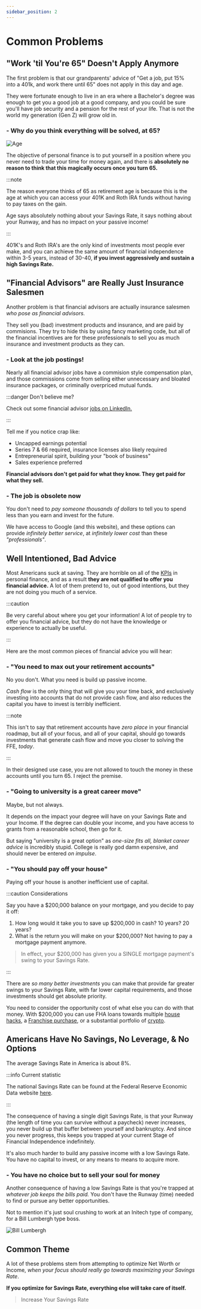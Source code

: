 ```yaml
---
sidebar_position: 2
---
```


# Common Problems

## "Work 'til You're 65" Doesn't Apply Anymore

The first problem is that our grandparents' advice of "Get a job, put 15% into a 401k, and work there until 65" does not apply in this day and age. 

They were fortunate enough to live in an era where a Bachelor's degree was enough to get you a good job at a good company, and you could be sure you'll have job security and a pension for the rest of your life. That is not the world my generation (Gen Z) will grow old in. 

### - Why do you think everything will be solved, at 65?

![Age](/img/meme-decades-of-work.svg)

The objective of personal finance is to put yourself in a position where you never need to trade your time for money again, and there is **absolutely no reason to think that this magically occurs once you turn 65.**

:::note

The reason everyone thinks of 65 as retirement age is because this is the age at which you can access your 401K and Roth IRA funds without having to pay taxes on the gain. 

Age says absolutely nothing about your Savings Rate, it says nothing about your Runway, and has no impact on your passive income!

:::

401K's and Roth IRA's are the only kind of investments most people ever make, and you can achieve the same amount of financial independence within 3-5 years, instead of 30-40, **if you invest aggressively and sustain a high Savings Rate.**

## "Financial Advisors" are Really Just Insurance Salesmen

Another problem is that financial advisors are actually insurance salesmen *who pose as financial advisors.* 

They sell you (bad) investment products and insurance, and are paid by commisions.  They try to hide this by using fancy marketing code, but all of the financial incentives are for these professionals to sell you as much insurance and investment products as they can.

### - Look at the job postings!

Nearly all financial advisor jobs have a commision style compensation plan, and those commissions come from selling either unnecessary and bloated insurance packages, or criminally overpriced mutual funds. 

:::danger Don't believe me?

Check out some financial advisor [jobs on LinkedIn.](https://www.linkedin.com/jobs/financial-advisor-jobs?position=1&pageNum=0) 

:::

Tell me if you notice crap like:

- Uncapped earnings potential
- Series 7 & 66 required, insurance licenses also likely required
- Entrepreneurial spirit, building your "book of business"
- Sales experience preferred

**Financial advisors don't get paid for what they know. They get paid for what they sell.**

### - The job is obsolete now

You don't need to *pay someone thousands of dollars* to tell you to spend less than you earn and invest for the future. 

We have access to Google (and this website), and these options can provide *infinitely better service*, at *infinitely lower cost* than these *"professionals"*.

## Well Intentioned, Bad Advice

Most Americans suck at saving. They are horrible on all of the [KPIs](kpis/kpis-overview.md) in personal finance, and as a result **they are not qualified to offer you financial advice.** A lot of them pretend to, out of good intentions, but they are not doing you much of a service.

:::caution 

Be very careful about where you get your information! A lot of people try to offer you financial advice, but they do not have the knowledge or experience to actually be useful.

:::

Here are the most common pieces of financial advice you will hear:

### - "You need to max out your retirement accounts" 

No you don't. What you need is build up passive income. 

*Cash flow* is the only thing that will give you your time back, and exclusively investing into accounts that do not provide cash flow, and also reduces the capital you have to invest is terribly inefficient. 

:::note 

This isn't to say that retirement accounts have *zero place* in your financial roadmap, but all of your focus, and all of your capital, should go towards investments that generate cash flow and move you closer to solving the FFE, *today*.

:::

In their designed use case, you are not allowed to touch the money in these accounts until you turn 65. I reject the premise.

### - "Going to university is a great career move"

Maybe, but not always. 

It depends on the impact your degree will have on your Savings Rate and your Income. If the degree can double your income, and you have access to grants from a reasonable school, then go for it. 

But saying "university is a great option" as *one-size fits all, blanket career advice* is incredibly stupid. College is really god damn expensive, and should never be entered *on impulse*.

### - "You should pay off your house"

Paying off your house is another inefficient use of capital. 

:::caution Considerations

Say you have a $200,000 balance on your mortgage, and you decide to pay it off:

1. How long would it take you to save up $200,000 in cash? 10 years? 20 years?
2. What is the return you will make on your $200,000? Not having to pay a mortgage payment anymore.
>In effect, your $200,000 has given you a SINGLE mortgage payment's swing to your Savings Rate. 

::: 

There are *so many better investments* you can make that provide far greater swings to your Savings Rate, with far lower capital requirements, and those investments should get absolute priority. 

You need to consider the opportunity cost of what else you can do with that money. With $200,000 you can use FHA loans towards multiple [house hacks](/spending/housing.md), a [Franchise purchase](/investing/franchises.md), or a substantial portfolio of [crypto](/investing/cryptocurrencies.md).

## Americans Have No Savings, No Leverage, & No Options

The average Savings Rate in America is about 8%.

:::info Current statistic

The national Savings Rate can be found at the Federal Reserve Economic Data website [here](https://fred.stlouisfed.org/series/PSAVERT).

::: 

The consequence of having a single digit Savings Rate, is that your Runway (the length of time you can survive without a paycheck) never increases, you never build up that buffer between yourself and bankruptcy. And since you never progress, this keeps you trapped at your current Stage of Financial Independence indefinitely. 

It's also much harder to build any passive income with a low Savings Rate. You have no capital to invest, or any means to means to acquire more. 

### - You have no choice but to sell your soul for money

Another consequence of having a low Savings Rate is that you're trapped at *whatever job keeps the bills paid.* You don't have the Runway (time) needed to find or pursue any better opportunities.

Not to mention it's just soul crushing to work at an Initech type of company, for a Bill Lumbergh type boss.

![Bill Lumbergh](/img/meme-bill-lumbergh.svg)

## Common Theme

A lot of these problems stem from attempting to optimize Net Worth or Income, *when your focus should really go towards maximizing your Savings Rate*. 

**If you optimize for Savings Rate, everything else will take care of itself.**

>Increase Your Savings Rate